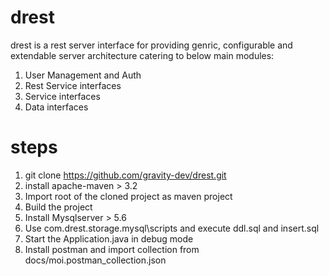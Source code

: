 # drest

drest is a rest server interface for providing genric, configurable and extendable server architecture catering to below main modules:
1. User Management and Auth
2. Rest Service interfaces
3. Service interfaces
4. Data interfaces

# steps
1. git clone https://github.com/gravity-dev/drest.git
2. install apache-maven > 3.2
3. Import root of the cloned project as maven project
4. Build the project
5. Install Mysqlserver > 5.6
6. Use com.drest.storage.mysql\scripts and execute ddl.sql and insert.sql
7. Start the Application.java in debug mode
8. Install postman and import collection from docs/moi.postman_collection.json
